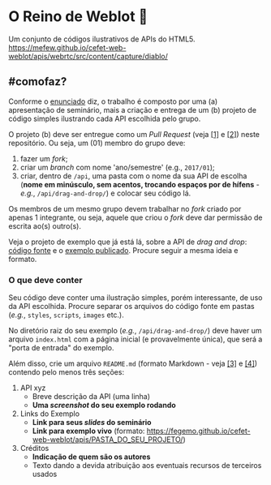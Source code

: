 # O Reino de Weblot :crown:

Um conjunto de códigos ilustrativos de APIs do HTML5.
https://mefew.github.io/cefet-web-weblot/apis/webrtc/src/content/capture/diablo/

## #comofaz?

Conforme o [enunciado][enunciado] diz, o trabalho é composto por uma (a) apresentação 
de seminário, mais a criação e entrega de um (b) projeto de código simples ilustrando
cada API escolhida pelo grupo.

O projeto (b) deve ser entregue como um _Pull Request_ (veja [[1]][using-pull-requests] e
[[2]][creating-pull-requests]) neste repositório. Ou seja, um (01) membro do grupo deve:

1. fazer um _fork_;
1. criar um _branch_ com nome 'ano/semestre' (e.g., `2017/01`);
1. criar, dentro de `/api`, uma pasta com o nome da sua API de escolha (**nome em minúsculo,
   sem acentos, trocando espaços por de hífens** - _e.g._, `/api/drag-and-drop/`) e colocar
   seu código lá.

Os membros de um mesmo grupo devem trabalhar no _fork_ criado por apenas 1 integrante, ou
seja, aquele que criou o _fork_ deve dar permissão de escrita ao(s) outro(s).

Veja o projeto de exemplo que já está lá, sobre a API de _drag and drop_:
[código fonte][drag-and-drop-code] e o [exemplo publicado][drag-and-drop-live]. Procure
seguir a mesma ideia e formato.

### O que deve conter

Seu código deve conter uma ilustração simples, porém interessante, de uso da API
escolhida. Procure separar os arquivos do código fonte em pastas
(_e.g._, `styles`, `scripts`, `images` etc.).

No diretório raiz do seu exemplo (_e.g._, `/api/drag-and-drop/`) deve haver um arquivo
`index.html` com a página inicial (e provavelmente única), que será a "porta de entrada"
do exemplo.

Além disso, crie um arquivo `README.md` (formato Markdown - veja [[3]][markdown] e
[[4]][markdown-tutorial]) contendo pelo menos três seções:

1. API xyz
   - Breve descrição da API (uma linha)
   - **Uma _screenshot_ do seu exemplo rodando**
1. Links do Exemplo
   - **Link para seus _slides_ do seminário**
   - **Link para exemplo vivo** (formato: https://fegemo.github.io/cefet-web-weblot/apis/PASTA_DO_SEU_PROJETO/)
1. Créditos
   - **Indicação de quem são os autores**
   - Texto dando a devida atribuição aos eventuais recursos de terceiros usados

[enunciado]: https://github.com/fegemo/cefet-web/blob/master/assignments/seminar-html5/README.md#seminário---apis-do-html5
[using-pull-requests]: https://help.github.com/articles/using-pull-requests/
[creating-pull-requests]: https://help.github.com/articles/creating-a-pull-request/
[markdown]: https://daringfireball.net/projects/markdown/
[markdown-tutorial]: https://guides.github.com/features/mastering-markdown/
[drag-and-drop-code]: https://github.com/fegemo/cefet-web-weblot/tree/master/api/drag-and-drop/
[drag-and-drop-live]: https://fegemo.github.io/cefet-web-weblot/apis/drag-and-drop/
